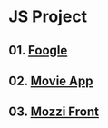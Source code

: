 # JS Project

## 01. [Foogle](https://github.com/KangJiJi/Study/tree/master/JS/Project/Foogle)

## 02. [Movie App](https://github.com/KangJiJi/Study/tree/master/JS/Project/MovieApp)

## 03. [Mozzi Front](https://github.com/KangJiJi/Study/tree/master/JS/Project/MozziFront)
